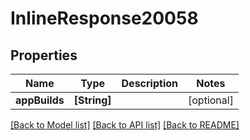 # InlineResponse20058

## Properties
Name | Type | Description | Notes
------------ | ------------- | ------------- | -------------
**appBuilds** | **[String]** |  | [optional] 

[[Back to Model list]](../README.md#documentation-for-models) [[Back to API list]](../README.md#documentation-for-api-endpoints) [[Back to README]](../README.md)


